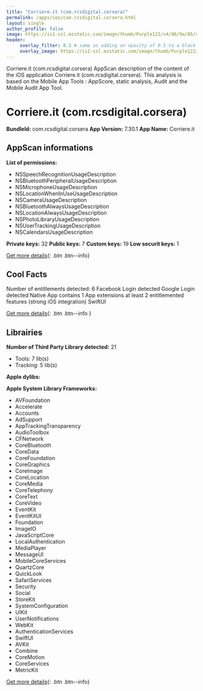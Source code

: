 ```yaml
---
title: "Corriere.it (com.rcsdigital.corsera)"
permalink: /apps/ios/com.rcsdigital.corsera.html
layout: single
author_profile: false
image: https://is1-ssl.mzstatic.com/image/thumb/Purple122/v4/d6/9a/85/d69a85cb-9fa1-910e-752d-a2005c20f3d4/AppIcon-0-1x_U007emarketing-0-7-0-85-220.png/512x512bb.jpg
header: 
     overlay_filter: 0.5 # same as adding an opacity of 0.5 to a black background
     overlay_image: https://is1-ssl.mzstatic.com/image/thumb/Purple122/v4/d6/9a/85/d69a85cb-9fa1-910e-752d-a2005c20f3d4/AppIcon-0-1x_U007emarketing-0-7-0-85-220.png/512x512bb.jpg
---
```

Corriere.it (com.rcsdigital.corsera) AppScan description of the content of the iOS application Corriere.it (com.rcsdigital.corsera). This analysis is based on the Mobile App Tools : AppScore, static analysis, Audit and the Mobile Audit App Tool.

# Corriere.it (com.rcsdigital.corsera)

**BundleId:** com.rcsdigital.corsera
**App Version:** 7.30.1
**App Name:** Corriere.it


## AppScan informations 

**List of permissions:** 
- NSSpeechRecognitionUsageDescription
- NSBluetoothPeripheralUsageDescription
- NSMicrophoneUsageDescription
- NSLocationWhenInUseUsageDescription
- NSCameraUsageDescription
- NSBluetoothAlwaysUsageDescription
- NSLocationAlwaysUsageDescription
- NSPhotoLibraryUsageDescription
- NSUserTrackingUsageDescription
- NSCalendarsUsageDescription
  
  
**Private keys:** 32
**Public keys:** 7
**Custom keys:** 19
**Low securit keys:** 1
  
[Get more details](/pricing.html){: .btn .btn--info}

## Cool Facts

Number of entitlements detected: 6
Facebook Login detected
Google Login detected
Native App
contains 1 App extensions
at least 2 entitlemented features (strong iOS integration)
SwiftUI
  
[Get more details](/pricing.html){: .btn .btn--info }

## Librairies 
**Number of Third Party Library detected:** 21
- Tools: 7 lib(s)
- Tracking: 5 lib(s)


**Apple dylibs:**


**Apple System Library Frameworks:**
- AVFoundation
- Accelerate
- Accounts
- AdSupport
- AppTrackingTransparency
- AudioToolbox
- CFNetwork
- CoreBluetooth
- CoreData
- CoreFoundation
- CoreGraphics
- CoreImage
- CoreLocation
- CoreMedia
- CoreTelephony
- CoreText
- CoreVideo
- EventKit
- EventKitUI
- Foundation
- ImageIO
- JavaScriptCore
- LocalAuthentication
- MediaPlayer
- MessageUI
- MobileCoreServices
- QuartzCore
- QuickLook
- SafariServices
- Security
- Social
- StoreKit
- SystemConfiguration
- UIKit
- UserNotifications
- WebKit
- AuthenticationServices
- SwiftUI
- AVKit
- Combine
- CoreMotion
- CoreServices
- MetricKit


  
[Get more details](/pricing.html){: .btn .btn--info}

